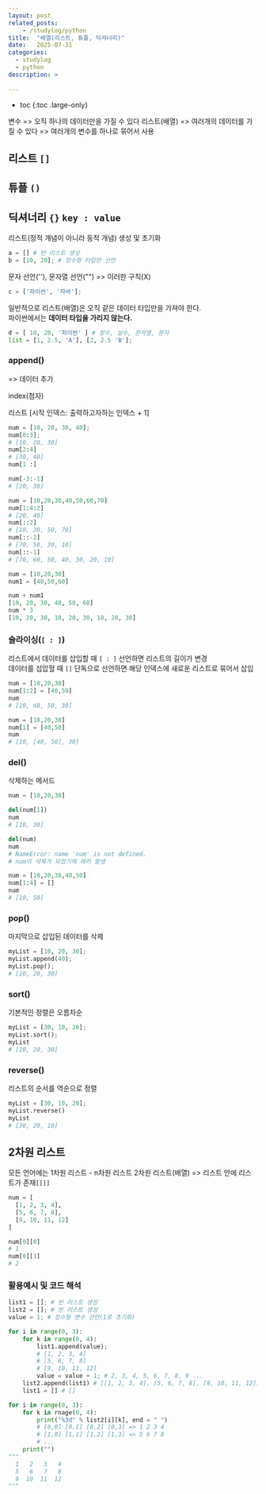 ```yaml
---
layout: post
related_posts:
    - /studylog/python
title:  "배열(리스트, 튜플, 딕셔너리)"
date:   2025-07-31
categories:
  - studylog
  - python
description: >
  
---
```

* toc
{:toc .large-only}

변수 => 오직 하나의 데이터만을 가질 수 있다
리스트(배열) => 여러개의 데이터를 가질 수 있다
          => 여러개의 변수를 하나로 묶어서 사용


## 리스트 `[]`
## 튜플 `()`
## 딕셔너리 `{}` `key : value`

리스트(정적 개념이 아니라 동적 개념) 생성 및 초기화
```python
a = [] # 빈 리스트 생성
b = [10, 20]; # 정수형 타입만 선언
```
문자 선언(''), 문자열 선언("") => 이러한 구칙(X)
```python
c = ['파이썬', '자바'];
```

일반적으로 리스트(배열)은 오직 같은 데이터 타입만을 가져야 한다.   
파이썬에서는 **데이터 타입을 가리지 않는다.**
```python
d = [ 10, 20, '파이썬' ] # 정수, 실수, 문자열, 문자
list = [1, 2.5, 'A'], [2, 2.5 'B'];
```

### append()
=> 데이터 추가

index(첨자)

리스트 [시작 인덱스: 출력하고자하는 인덱스 + 1]
```python
num = [10, 20, 30, 40];
num[0:3];
# [10, 20, 30]
num[2:4]
# [30, 40]
num[1 :]

num[-3:-1]
# [20, 30]

num = [10,20,30,40,50,60,70]
num[1:4:2]
# [20, 40]
num[::2]
# [10, 30, 50, 70]
num[::-2]
# [70, 50, 30, 10]
num[::-1]
# [70, 60, 50, 40, 30, 20, 10]
```

```python
num = [10,20,30]
num1 = [40,50,60]

num + num1
[10, 20, 30, 40, 50, 60]
num * 3
[10, 20, 30, 10, 20, 30, 10, 20, 30]
```

### 슬라이싱(`[ : ]`)
리스트에서 데이터를 삽입할 때 `[ : ]` 선언하면 리스트의 길이가 변경   
데이터를 섭압헐 때 `[]` 단독으로 선언하면 해당 인덱스에 새로운 리스트로 묶어서 삽입
```python
num = [10,20,30]
num[1:2] = [40,50]
num
# [10, 40, 50, 30]

num = [10,20,30]
num[1] = [40,50]
num
# [10, [40, 50], 30]
```

### del()
삭제하는 메서드
```python
num = [10,20,30]

del(num[1])
num
# [10, 30]

del(num)
num
# NameError: name 'num' is not defined.
# num이 삭제가 되었기에 에러 발생
```

```python
num = [10,20,30,40,50]
num[1:4] = []
num
# [10, 50]
```

### pop()
마지막으로 삽입된 데이터를 삭제
```python
myList = [10, 20, 30];
myList.append(40);
myList.pop();
# [10, 20, 30]
```

### sort()
기본적인 정렬은 오름차순
```python
myList = [30, 10, 20];
myList.sort();
myList
# [10, 20, 30]
```

### reverse()
리스트의 순서를 역순으로 정렬
```python
myList = [30, 10, 20];
myList.reverse()
myList
# [30, 20, 10]
```

## 2차원 리스트
모든 언어에는 1차원 리스트 - n차원 리스트
2차원 리스트(배열) => 리스트 안에 리스트가 존재`[[]]`
```python
num = [ 
  [1, 2, 3, 4],
  [5, 6, 7, 8],
  [9, 10, 11, 12]
]

num[0][0]
# 1
num[0][1]
# 2
```

### 활용예시 및 코드 해석
```python
list1 = []; # 빈 리스트 생성
list2 = []; # 빈 리스트 생성
value = 1; # 정수형 변수 선언(1로 초기화)

for i in range(0, 3):
    for k in range(0, 4):
        list1.append(value);
        # [1, 2, 3, 4]
        # [5, 6, 7, 8]
        # [9, 10, 11, 12]
        value = value + 1; # 2, 3, 4, 5, 6, 7, 8, 9 ...
    list2.append(list1) # [[1, 2, 3, 4], [5, 6, 7, 8], [9, 10, 11, 12]]
    list1 = [] # []

for i in range(0, 3):
    for k in rnage(0, 4):
        print("%3d" % list2[i][k], end = " ")
        # [0,0] [0,1] [0,2] [0,3] => 1 2 3 4
        # [1,0] [1,1] [1,2] [1,3] => 5 6 7 8
        # ...
    print("")
"""
  1   2   3   4
  5   6   7   8
  9  10  11  12
"""
```


